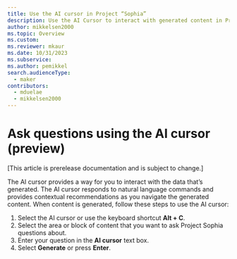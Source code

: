 ```yaml
---
title: Use the AI cursor in Project “Sophia” 
description: Use the AI Cursor to interact with generated content in Project “Sophia”.
author: mikkelsen2000
ms.topic: Overview
ms.custom: 
ms.reviewer: mkaur
ms.date: 10/31/2023
ms.subservice: 
ms.author: pemikkel
search.audienceType:
  - maker
contributors:
  - mduelae
  - mikkelsen2000
---
```


# Ask questions using the AI cursor (preview)

[This article is prerelease documentation and is subject to change.]

The AI cursor provides a way for you to interact with the data that’s generated. The AI cursor responds to natural language commands and provides contextual recommendations as you navigate the generated content.
When content is generated, follow these steps to use the AI cursor:

1.	Select the AI cursor or use the keyboard shortcut **Alt + C**.
2.	Select the area or block of content that you want to ask Project Sophia questions about.
3.	Enter your question in the **AI cursor** text box.
4.	Select **Generate** or press **Enter**.
